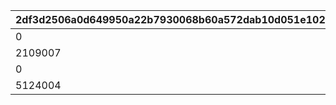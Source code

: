|2df3d2506a0d649950a22b7930068b60a572dab10d051e102e1c063cbd7b5ad8|43984a7189bc0a92bd92b7bdc7224a1cad96da6bcf0a6ce61b2711bf2675997c|968e47f629c7d0f1a5cf9b7ed06e1f4db64b44f32a4ebdffb35014c8fd419a73|f8aa95a733ae899e37a694b88f7c8f844d246ec160c05e94c8ec856ddfc4287b|f74689799ebc97193ae91db7092dc238d0c18fd9eb394f8d6b4cab261f2a5fda|
| --- | --- | --- | --- | --- |
|0|2015007|2015|0|0|
|2109007|2109007|2109|0|0|
|0|2116007|2116|0|0|
|5124004|5124006|5124|1|5124007|